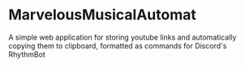# MarvelousMusicalAutomat
A simple web application for storing youtube links and automatically copying them to clipboard, formatted as commands for Discord's RhythmBot
